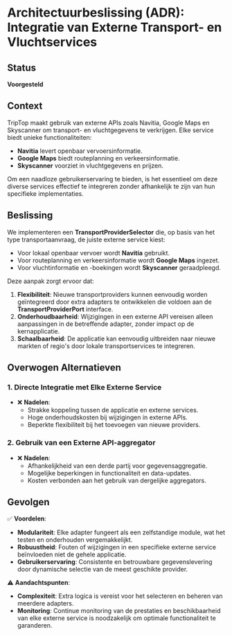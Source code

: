# Architectuurbeslissing (ADR): Integratie van Externe Transport- en Vluchtservices

## Status
 **Voorgesteld**

## Context
TripTop maakt gebruik van externe APIs zoals Navitia, Google Maps en Skyscanner om transport- en vluchtgegevens te verkrijgen. Elke service biedt unieke functionaliteiten:
- **Navitia** levert openbaar vervoersinformatie.
- **Google Maps** biedt routeplanning en verkeersinformatie.
- **Skyscanner** voorziet in vluchtgegevens en prijzen.

Om een naadloze gebruikerservaring te bieden, is het essentieel om deze diverse services effectief te integreren zonder afhankelijk te zijn van hun specifieke implementaties.

## Beslissing
We implementeren een **TransportProviderSelector** die, op basis van het type transportaanvraag, de juiste externe service kiest:
- Voor lokaal openbaar vervoer wordt **Navitia** gebruikt.
- Voor routeplanning en verkeersinformatie wordt **Google Maps** ingezet.
- Voor vluchtinformatie en -boekingen wordt **Skyscanner** geraadpleegd.

Deze aanpak zorgt ervoor dat:
1. **Flexibiliteit**: Nieuwe transportproviders kunnen eenvoudig worden geïntegreerd door extra adapters te ontwikkelen die voldoen aan de **TransportProviderPort** interface.
2. **Onderhoudbaarheid**: Wijzigingen in een externe API vereisen alleen aanpassingen in de betreffende adapter, zonder impact op de kernapplicatie.
3. **Schaalbaarheid**: De applicatie kan eenvoudig uitbreiden naar nieuwe markten of regio's door lokale transportservices te integreren.

## Overwogen Alternatieven
### 1. Directe Integratie met Elke Externe Service
- ❌ **Nadelen**:
    - Strakke koppeling tussen de applicatie en externe services.
    - Hoge onderhoudskosten bij wijzigingen in externe APIs.
    - Beperkte flexibiliteit bij het toevoegen van nieuwe providers.

### 2. Gebruik van een Externe API-aggregator
- ❌ **Nadelen**:
    - Afhankelijkheid van een derde partij voor gegevensaggregatie.
    - Mogelijke beperkingen in functionaliteit en data-updates.
    - Kosten verbonden aan het gebruik van dergelijke aggregators.

## Gevolgen
✅ **Voordelen**:
- **Modulariteit**: Elke adapter fungeert als een zelfstandige module, wat het testen en onderhouden vergemakkelijkt.
- **Robuustheid**: Fouten of wijzigingen in een specifieke externe service beïnvloeden niet de gehele applicatie.
- **Gebruikerservaring**: Consistente en betrouwbare gegevenslevering door dynamische selectie van de meest geschikte provider.

⚠️ **Aandachtspunten**:
- **Complexiteit**: Extra logica is vereist voor het selecteren en beheren van meerdere adapters.
- **Monitoring**: Continue monitoring van de prestaties en beschikbaarheid van elke externe service is noodzakelijk om optimale functionaliteit te garanderen.


